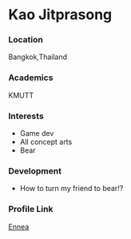# Kao Jitprasong

### Location

Bangkok,Thailand

### Academics

KMUTT

### Interests

- Game dev
- All concept arts
- Bear

### Development

- How to turn my friend to bear!?

### Profile Link

[Ennea](https://github.com/enneakr)